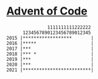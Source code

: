 # [Advent of Code](https://adventofcode.com)
```
               1111111111222222
      1234567890123456789012345
2015 |******************       |
2016 |*****                    |
2017 |***                      |
2018 |*** *                    |
2019 |***                      |
2020 |***                      |
2021 |*************************|
```
